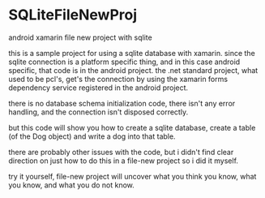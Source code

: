 # SQLiteFileNewProj
android xamarin file new project with sqlite

this is a sample project for using a sqlite database with xamarin.  since the sqlite connection is a platform specific thing, and in 
this case android specific, that code is in the android project.  the .net standard project, what used to be pcl's, get's the connection 
by using the xamarin forms dependency service registered in the android project.

there is no database schema initialization code, there isn't any error handling, and the connection isn't disposed correctly.

but this code will show you how to create a sqlite database, create a table (of the Dog object) and write a dog into that table.

there are probably other issues with the code, but i didn't find clear direction on just how to do this in a file-new project so i did it 
myself.

try it yourself, file-new project will uncover what you think you know, what you know, and what you do not know.
